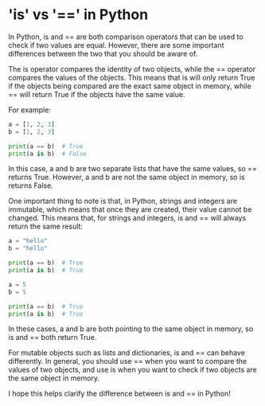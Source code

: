 
# 'is' vs '==' in Python
In Python, is and == are both comparison operators that can be used to check if two values are equal. However, there are some important differences between the two that you should be aware of.

The is operator compares the identity of two objects, while the == operator compares the values of the objects. This means that is will only return True if the objects being compared are the exact same object in memory, while == will return True if the objects have the same value.

For example:

```python
a = [1, 2, 3]
b = [1, 2, 3]

print(a == b)  # True
print(a is b)  # False
```
In this case, a and b are two separate lists that have the same values, so == returns True. However, a and b are not the same object in memory, so is returns False.

One important thing to note is that, in Python, strings and integers are immutable, which means that once they are created, their value cannot be changed. This means that, for strings and integers, is and == will always return the same result:

```python
a = "hello"
b = "hello"

print(a == b)  # True
print(a is b)  # True

a = 5
b = 5

print(a == b)  # True
print(a is b)  # True
```
In these cases, a and b are both pointing to the same object in memory, so is and == both return True.

For mutable objects such as lists and dictionaries, is and == can behave differently. In general, you should use == when you want to compare the values of two objects, and use is when you want to check if two objects are the same object in memory.

I hope this helps clarify the difference between is and == in Python!

